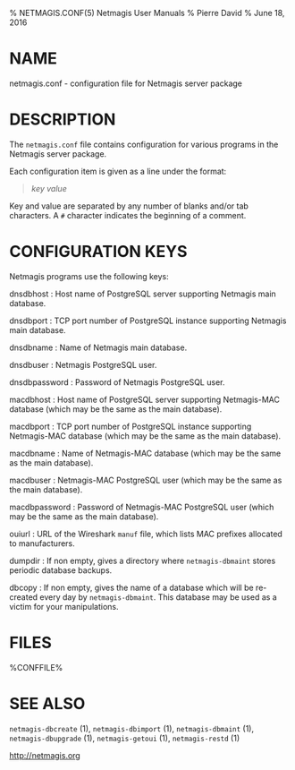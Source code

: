 % NETMAGIS.CONF(5) Netmagis User Manuals
% Pierre David
% June 18, 2016

# NAME

netmagis.conf - configuration file for Netmagis server package


# DESCRIPTION

The `netmagis.conf` file contains configuration for various programs in
the Netmagis server package.

Each configuration item is given as a line under the format:

> _key_ _value_

Key and value are separated by any number of blanks and/or tab characters.
A `#` character indicates the beginning of a comment.


# CONFIGURATION KEYS

Netmagis programs use the following keys:

dnsdbhost
  : Host name of PostgreSQL server supporting Netmagis main database.

dnsdbport
  : TCP port number of PostgreSQL instance supporting Netmagis main
    database.

dnsdbname
  : Name of Netmagis main database.

dnsdbuser
  : Netmagis PostgreSQL user.

dnsdbpassword
  : Password of Netmagis PostgreSQL user.


macdbhost
  : Host name of PostgreSQL server supporting Netmagis-MAC database
    (which may be the same as the main database).

macdbport
  : TCP port number of PostgreSQL instance supporting Netmagis-MAC
    database (which may be the same as the main database).

macdbname
  : Name of Netmagis-MAC database (which may be the same as the main
    database).

macdbuser
  : Netmagis-MAC PostgreSQL user (which may be the same as the main
    database).

macdbpassword
  : Password of Netmagis-MAC PostgreSQL user (which may be the same as
    the main database).


ouiurl
  : URL of the Wireshark `manuf` file, which lists MAC prefixes allocated
    to manufacturers.

dumpdir
  : If non empty, gives a directory where `netmagis-dbmaint` stores
    periodic database backups.

dbcopy
  : If non empty, gives the name of a database which will be re-created
    every day by `netmagis-dbmaint`. This database may be used as a
    victim for your manipulations.


# FILES

%CONFFILE%


# SEE ALSO

`netmagis-dbcreate` (1),
`netmagis-dbimport` (1),
`netmagis-dbmaint` (1),
`netmagis-dbupgrade` (1),
`netmagis-getoui` (1),
`netmagis-restd` (1)

<http://netmagis.org>

